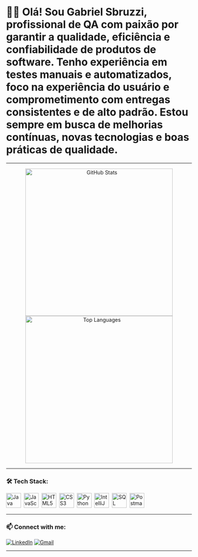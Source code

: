 # 👨‍💻 Olá! Sou Gabriel Sbruzzi, profissional de QA com paixão por garantir a qualidade, eficiência e confiabilidade de produtos de software. Tenho experiência em testes manuais e automatizados, foco na experiência do usuário e comprometimento com entregas consistentes e de alto padrão. Estou sempre em busca de melhorias contínuas, novas tecnologias e boas práticas de qualidade.

---

<div align="center">
  <img src="https://github-readme-stats.vercel.app/api?username=GabrielSbruzzi&show_icons=true&theme=radical" alt="GitHub Stats" width="400">
  <img src="https://github-readme-stats.vercel.app/api/top-langs/?username=GabrielSbruzzi&layout=compact&theme=radical" alt="Top Languages" width="400">
</div>

---

### 🛠️ Tech Stack:
<div>
  <img src="https://cdn.jsdelivr.net/gh/devicons/devicon/icons/java/java-original.svg" title="Java" width="40" height="40"/>&nbsp;
  <img src="https://cdn.jsdelivr.net/gh/devicons/devicon/icons/javascript/javascript-original.svg" title="JavaScript" width="40" height="40"/>&nbsp;
  <img src="https://cdn.jsdelivr.net/gh/devicons/devicon/icons/html5/html5-original.svg" title="HTML5" width="40" height="40"/>&nbsp;
  <img src="https://cdn.jsdelivr.net/gh/devicons/devicon/icons/css3/css3-original.svg" title="CSS3" width="40" height="40"/>&nbsp;
  <img src="https://cdn.jsdelivr.net/gh/devicons/devicon/icons/python/python-original.svg" title="Python" width="40" height="40"/>&nbsp;
  <img src="https://cdn.jsdelivr.net/gh/devicons/devicon/icons/intellij/intellij-original.svg" title="IntelliJ IDEA" width="40" height="40"/>&nbsp;
  <img src="https://cdn.jsdelivr.net/gh/devicons/devicon/icons/microsoftsqlserver/microsoftsqlserver-plain.svg" title="SQL Server" width="40" height="40"/>&nbsp;
  <img src="https://cdn.worldvectorlogo.com/logos/postman.svg" title="Postman" width="40" height="40"/>&nbsp;
</div>

---

### 📫 Connect with me:
<div>
  <a href="https://www.linkedin.com/in/gabriel-sbruzzi" target="_blank"><img src="https://img.shields.io/badge/LinkedIn-0077B5?style=for-the-badge&logo=linkedin&logoColor=white" alt="LinkedIn"/></a>
  <a href="mailto:gabrielsbz2003@gmail,com" target="_blank"><img src="https://img.shields.io/badge/Gmail-D14836?style=for-the-badge&logo=gmail&logoColor=white" alt="Gmail"/></a>
</div>

---
